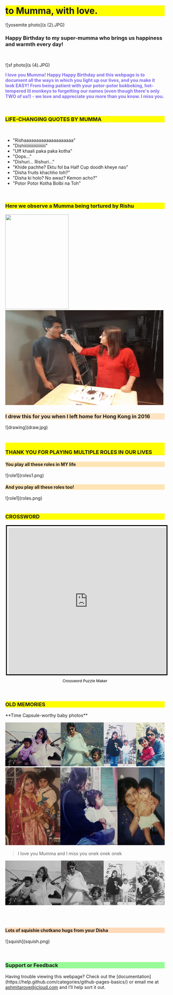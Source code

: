 
<h1 style="background-color: YELLOW"> to Mumma, with love. </h1>

![yosemite photo](s (2).JPG)
<br>

### Happy Birthday to my super-mumma who brings us happiness and warmth every day!
<br>

![sf photo](s (4).JPG)

<span style="color: MEDIUMSLATEBLUE;"> <b> I love you Mumma! Happy Happy Birthday and this webpage is to document all the ways in which you light up our lives, and you make it look EASY! From being patient with your potor-potor bokboking, hot-tempered lil monkeys to forgetting our names (even though there's only TWO of us!) - we love and appreciate you more than you know. I miss you. </b> </span>
<br>

<br>
<h3 style="background-color:YELLOW"> LIFE-CHANGING QUOTES BY MUMMA </h3> 
<br> 

>
- "Rishaaaaaaaaaaaaaaaaaaaa"
- "Dishiiiiiiiiiiiiiiiiiiii"
- "Uff khaali paka paka kotha"
- "Oops..."
- "Dishuri... Rishuri..."
- "Khide pachhe? Ektu fol ba Half Cup doodh kheye nao"
- "Disha fruits khachho toh?"
- "Disha ki holo? No awaz? Kemon acho?"
- "Potor Potor Kotha Bolbi na Toh"

<br>
<h3 style="background-color:YELLOW"> Here we observe a Mumma being tortured by Rishu </h3> 
<img src="g (1).gif" width="200" height="300" /> <img src="g (2).gif" width="500" height="300" />
<br>

<h3 style="background-color:BISQUE"> I drew this for you when I left home for Hong Kong in 2016 </h3> 
![drawing](draw.jpg)
<br>
<br>

<h3 style="background-color:YELLOW"> <br> THANK YOU FOR PLAYING MULTIPLE ROLES IN OUR LIVES </h3> 
<h4 style="background-color:MOCCASIN"> You play all these roles in MY life </h4>
![role1](roles1.png)

<h4 style="background-color:MOCCASIN"> And you play all these roles too! </h4>
![role1](roles.png)

<br>
<br>

<h3 style="background-color:YELLOW"> CROSSWORD  </h3> 
<div style="margin:auto; display:flex; flex-direction:column; height:500px; max-width:500px">
    <iframe border="0" src="https://crosswordlabs.com/embed/for-mumma" style="flex:1; width:100%; padding:5px 0px 0 5px; border:3px solid black; "></iframe>
    <a target="_blank" style="align-self:center; font-size:12px; color:black; padding-top:10px; text-decoration:none;text-align:center" href="https://crosswordlabs.com">Crossword Puzzle Maker</a>
</div>

<br>
<br>

<h3 style="background-color:YELLOW"> OLD MEMORIES  </h3> 
**Time Capsule-worthy baby photos**

![old](old.png)
![old3](old3.png)


> I love you Mumma and I miss you onek onek onek


![old2](old2.png)
<br>
<br>


<br>
<h4 style="background-color:PEACHPUFF"> Lots of squishie chotkano hugs from your Disha </h4> 
![squish](squish.png)
<br>

<br>
<br>

<h3 style="background-color:PALEGREEN"> Support or Feedback </h3> 
Having trouble viewing this webpage? 
Check out the [documentation](https://help.github.com/categories/github-pages-basics/) or email me at
<a href="mailto:ashmitaroye@icloud.com">ashmitaroye@icloud.com</a> and I’ll help sort it out.

